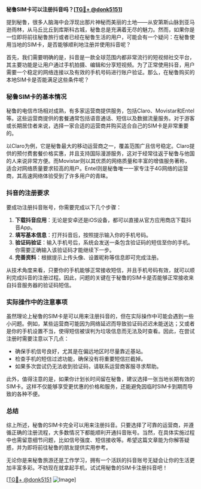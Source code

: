 **秘鲁SIM卡可以注册抖音吗？[[TG💪+ @donk5151](https://t.me/s/donk5151)]**

提到秘鲁，很多人脑海中会浮现出那片神秘而美丽的土地——从安第斯山脉到亚马逊雨林，从马丘比丘到库斯科古城，秘鲁总是充满着无尽的魅力。然而，如果你是一位即将前往秘鲁旅行或者已经在秘鲁生活的用户，可能会有一个疑问：在秘鲁使用当地的SIM卡，是否能够顺利地注册并使用抖音呢？

首先，我们需要明确的是，抖音是一款全球范围内都非常流行的短视频社交平台，其主要功能是让用户通过手机拍摄、编辑和分享短视频。为了正常使用抖音，用户需要一个稳定的网络连接以及有效的手机号码进行账户验证。那么，在秘鲁购买的本地SIM卡是否能满足这些条件呢？

### 秘鲁SIM卡的基本情况

秘鲁的电信市场相对成熟，有多家运营商提供服务，包括Claro、Movistar和Entel等。这些运营商提供的套餐通常包括语音通话、短信以及数据流量服务。对于游客或长期居住者来说，选择一家合适的运营商并购买适合自己的SIM卡是非常重要的。

以Claro为例，它是秘鲁最大的移动运营商之一，覆盖范围广且信号稳定。Claro提供的预付费套餐价格实惠，并且支持国际漫游服务，这对于经常往返于秘鲁与他国的人来说非常方便。而Movistar则以其优质的网络质量和丰富的增值服务著称，适合对网络质量要求较高的用户。Entel则是秘鲁唯一一家专注于4G网络的运营商，其高速网络体验受到了许多用户的青睐。

### 抖音的注册要求

要成功注册抖音账号，你需要完成以下几个步骤：

1. **下载抖音应用**：无论是安卓还是iOS设备，都可以直接从官方应用商店下载抖音App。
2. **填写基本信息**：打开抖音后，按照提示输入你的手机号码。
3. **验证码验证**：输入手机号后，系统会发送一条包含验证码的短信至你的手机。你需要正确输入该验证码才能继续下一步。
4. **完善资料**：根据提示上传头像、设置昵称等信息即可完成注册。

从技术角度来看，只要你的手机能够正常接收短信，并且手机号码有效，就可以顺利完成抖音的注册过程。因此，问题的关键在于秘鲁的SIM卡是否能够正常接收来自抖音服务器的验证码短信。

### 实际操作中的注意事项

虽然理论上秘鲁的SIM卡是可以用来注册抖音的，但在实际操作中可能会遇到一些小问题。例如，某些运营商可能因为网络延迟而导致验证码迟迟未能送达；又或者是你的手机设置不当，使得短信被误判为垃圾信息而无法及时查看。因此，在尝试注册时需要注意以下几点：

- 确保手机信号良好，尤其是在偏远地区时尽量靠近基站。
- 检查手机的短信过滤功能，确保没有将重要短信拦截掉。
- 如果多次尝试仍无法收到验证码，请联系运营商客服寻求帮助。

此外，值得注意的是，如果你计划长时间留在秘鲁，建议选择一张当地长期有效的SIM卡。这样不仅能够享受更优惠的价格和服务，还能避免因临时SIM卡到期而导致的各种不便。

### 总结

综上所述，秘鲁的SIM卡完全可以用来注册抖音。只要选择了可靠的运营商，并遵循正确的注册流程，大多数情况下都能顺利开通抖音账号。当然，在具体实施过程中也需留意细节问题，比如信号强度、短信接收等。希望这篇文章能为你解答疑惑，并为即将前往秘鲁的朋友提供实用参考。

无论你是来秘鲁旅游还是工作学习，拥有一个活跃的抖音账号无疑会让你的生活更加丰富多彩。不妨现在就拿起手机，试试用秘鲁的SIM卡注册抖音吧！

[[TG💪+ @donk5151](https://t.me/s/donk5151) ![Image](https://i.postimg.cc/rwNCRYN7/Snipaste-2025-04-30-17-27-05.png)]